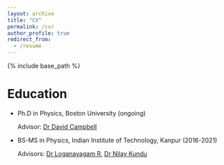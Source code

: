 ```yaml
---
layout: archive
title: "CV"
permalink: /cv/
author_profile: true
redirect_from:
  - /resume
---
```


{% include base_path %}

Education
======
* Ph.D in Physics, Boston University (ongoing)

    Advisor: [Dr David Campbell](https://www.bu.edu/physics/profile/david-campbell/)

* BS-MS in Physics, Indian Institute of Technology, Kanpur (2016-2021)

    Advisors: [Dr Loganayagam R](https://www.icts.res.in/people/loganayagam), [Dr Nilay Kundu](https://home.iitk.ac.in/~nilayhep/)
